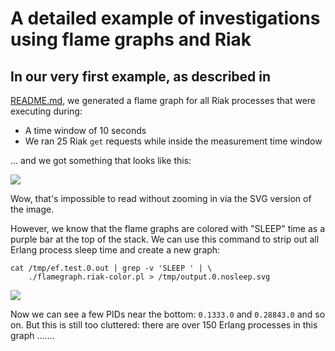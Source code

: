 
# A detailed example of investigations using flame graphs and Riak

## In our very first example, as described in
[README.md](README.md), we generated a flame graph for all Riak
processes that were executing during:

* A time window of 10 seconds
* We ran 25 Riak `get` requests while inside the measurement time window

... and we got something that looks like this:

<a href="http://www.snookles.com/scotttmp/eflame2/riak.0.svg"><img src="http://www.snookles.com/scotttmp/eflame2/riak.0.png"></a>

Wow, that's impossible to read without zooming in via the SVG version
of the image.

However, we know that the flame graphs are colored with "SLEEP" time
as a purple bar at the top of the stack.  We can use this command to
strip out all Erlang process sleep time and create a new graph:

    cat /tmp/ef.test.0.out | grep -v 'SLEEP ' | \
        ./flamegraph.riak-color.pl > /tmp/output.0.nosleep.svg

<a href="http://www.snookles.com/scotttmp/eflame2/riak.1.svg"><img src="http://www.snookles.com/scotttmp/eflame2/riak.1.png"></a>

Now we can see a few PIDs near the bottom: `0.1333.0` and `0.28843.0`
and so on.  But this is still too cluttered: there are over 150 Erlang
processes in this graph .......
